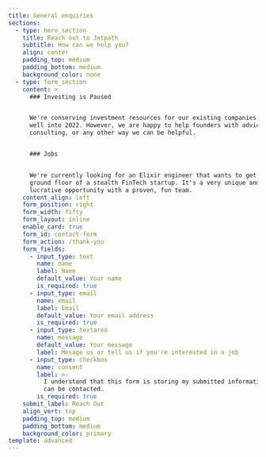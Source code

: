```yaml
---
title: General enquiries
sections:
  - type: hero_section
    title: Reach out to Jetpath
    subtitle: How can we help you?
    align: center
    padding_top: medium
    padding_bottom: medium
    background_color: none
  - type: form_section
    content: >
      ### Investing is Paused


      We're conserving investment resources for our existing companies to get
      well into 2022. However, we are happy to help founders with advice,
      consulting, or any other way we can be helpful.


      ### Jobs


      We're currently looking for an Elixir engineer that wants to get it on the
      ground floor of a stealth FinTech startup. It's a very unique and
      lucrative opportunity with a proven, fun team.
    content_align: left
    form_position: right
    form_width: fifty
    form_layout: inline
    enable_card: true
    form_id: contact-form
    form_action: /thank-you
    form_fields:
      - input_type: text
        name: name
        label: Name
        default_value: Your name
        is_required: true
      - input_type: email
        name: email
        label: Email
        default_value: Your email address
        is_required: true
      - input_type: textarea
        name: message
        default_value: Your message
        label: Mesage us or tell us if you're interested in a job
      - input_type: checkbox
        name: consent
        label: >-
          I understand that this form is storing my submitted information so I
          can be contacted.
        is_required: true
    submit_label: Reach Out
    align_vert: top
    padding_top: medium
    padding_bottom: medium
    background_color: primary
template: advanced
---
```

